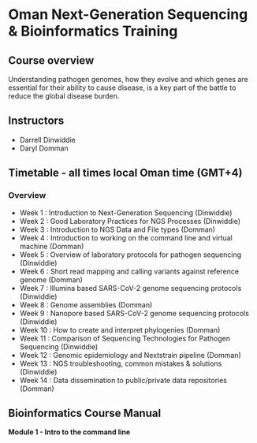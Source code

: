 # Oman Next-Generation Sequencing & Bioinformatics Training

## Course overview
Understanding pathogen genomes, how they evolve and which genes are essential for their ability to cause disease, is a key part of the battle to reduce the global disease burden.

## Instructors
- Darrell Dinwiddie
- Daryl Domman

## Timetable - all times local Oman time (GMT+4)
### Overview 

- Week 1 : Introduction to Next-Generation Sequencing (Dinwiddie)  
- Week 2 : Good Laboratory Practices for NGS Processes (Dinwiddie)
- Week 3 : Introduction to NGS Data and File types (Domman)
- Week 4 : Introduction to working on the command line and virtual machine (Domman)
- Week 5 : Overview of laboratory protocols for pathogen sequencing (Dinwiddie)
- Week 6 : Short read mapping and calling variants against reference genome (Domman)
- Week 7 : Illumina based SARS-CoV-2 genome sequencing protocols (Dinwiddie)
- Week 8 : Genome assemblies (Domman)
- Week 9 : Nanopore based SARS-CoV-2 genome sequencing protocols (Dinwiddie)
- Week 10 : How to create and interpret phylogenies (Domman)
- Week 11 : Comparison of Sequencing Technologies for Pathogen Sequencing (Dinwiddie)
- Week 12 : Genomic epidemiology and Nextstrain pipeline (Domman)
- Week 13 : NGS troubleshooting, common mistakes & solutions (Dinwiddie)
- Week 14 : Data dissemination to public/private data repositories (Domman)

## Bioinformatics Course Manual
**Module 1 - Intro to the command line**
